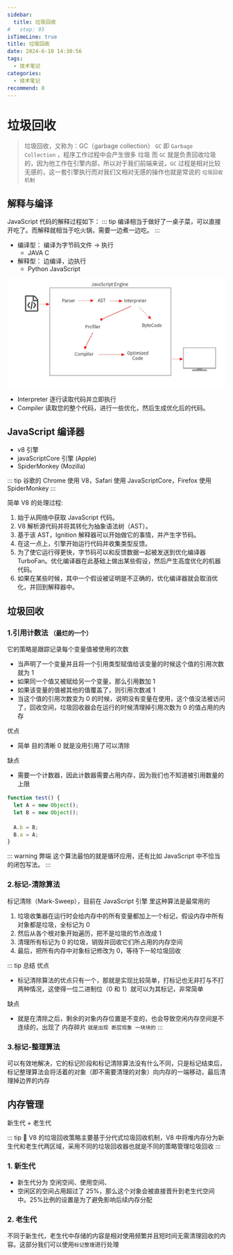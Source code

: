 ```yaml
---
sidebar:
  title: 垃圾回收
#   step: 95
isTimeLine: true
title: 垃圾回收
date: 2024-6-10 14:30:56
tags:
  - 技术笔记
categories:
  - 技术笔记
recommend: 8
---
```


# 垃圾回收

> 垃圾回收，又称为：GC（garbage collection） `GC` 即 `Garbage Collection` ，程序工作过程中会产生很多 垃圾
> 而 `GC` 就是负责回收垃圾的，因为他工作在引擎内部，所以对于我们前端来说，`GC` 过程是相对比较无感的，这一套引擎执行而对我们又相对无感的操作也就是常说的 `垃圾回收机制`

## 解释与编译

JavaScript 代码的解释过程如下：
::: tip
编译相当于做好了一桌子菜，可以直接开吃了。而解释就相当于吃火锅，需要一边煮一边吃。
:::

- 编译型： 编译为字节码文件 -> 执行
  - JAVA C
- 解释型： 边编译，边执行
  - Python JavaScript

![alt text](image-6.png)

- Interpreter 逐行读取代码并立即执行
- Compiler 读取您的整个代码，进行一些优化，然后生成优化后的代码。

## JavaScript 编译器

- v8 引擎
- javaScriptCore 引擎 (Apple)
- SpiderMonkey (Mozilla)

::: tip
谷歌的 Chrome 使用 V8，Safari 使用 JavaScriptCore，Firefox 使用 SpiderMonkey
:::

简单 V8 的处理过程:

1. 始于从网络中获取 JavaScript 代码。
2. V8 解析源代码并将其转化为抽象语法树（AST）。
3. 基于该 AST，Ignition 解释器可以开始做它的事情，并产生字节码。
4. 在这一点上，引擎开始运行代码并收集类型反馈。
5. 为了使它运行得更快，字节码可以和反馈数据一起被发送到优化编译器 TurboFan。优化编译器在此基础上做出某些假设，然后产生高度优化的机器代码。
6. 如果在某些时候，其中一个假设被证明是不正确的，优化编译器就会取消优化，并回到解释器中。

## 垃圾回收

### 1.引用计数法 `（最烂的一个）`

它的策略是跟踪记录每个变量值被使用的次数

- 当声明了一个变量并且将一个引用类型赋值给该变量的时候这个值的引用次数就为 1
- 如果同一个值又被赋给另一个变量，那么引用数加 1
- 如果该变量的值被其他的值覆盖了，则引用次数减 1
- 当这个值的引用次数变为 0 的时候，说明没有变量在使用，这个值没法被访问了，回收空间，垃圾回收器会在运行的时候清理掉引用次数为 0 的值占用的内存

优点

- 简单 目的清晰 0 就是没用引用了可以清除

缺点

- 需要一个计数器，因此计数器需要占用内存，因为我们也不知道被引用数量的上限

```js
function test() {
  let A = new Object();
  let B = new Object();

  A.b = B;
  B.a = A;
}
```

::: warning 弊端
这个算法最怕的就是循环应用，还有比如 JavaScript 中不恰当的闭包写法。
:::

### 2.标记-清除算法

标记清除（Mark-Sweep），目前在 JavaScript 引擎 里这种算法是最常用的

1. 垃圾收集器在运行时会给内存中的所有变量都加上一个标记，假设内存中所有对象都是垃圾，全标记为 0
2. 然后从各个根对象开始遍历，把不是垃圾的节点改成 1
3. 清理所有标记为 0 的垃圾，销毁并回收它们所占用的内存空间
4. 最后，把所有内存中对象标记修改为 0，等待下一轮垃圾回收

::: tip 总结
优点

- 标记清除算法的优点只有一个，那就是实现比较简单，打标记也无非打与不打两种情况，这使得一位二进制位（0 和 1）就可以为其标记，非常简单

缺点

- 就是在清除之后，剩余的对象内存位置是不变的，也会导致空闲内存空间是不连续的，出现了 内存碎片 `就是出现 断层现象 一块块的`
  :::

### 3.标记-整理算法

可以有效地解决，它的标记阶段和标记清除算法没有什么不同，只是标记结束后，标记整理算法会将活着的对象（即不需要清理的对象）向内存的一端移动，最后清理掉边界的内存

## 内存管理

新生代 + 老生代

::: tip :chicken:
V8 的垃圾回收策略主要基于分代式垃圾回收机制，V8 中将堆内存分为新生代和老生代两区域，采用不同的垃圾回收器也就是不同的策略管理垃圾回收
:::

### 1. 新生代

- 新生代分为 空闲空间、使用空间、
- 空闲区的空间占用超过了 25%，那么这个对象会被直接晋升到老生代空间中。25%比例的设置是为了避免影响后续内存分配

### 2. 老生代

不同于新生代，老生代中存储的内容是相对使用频繁并且短时间无需清理回收的内容。这部分我们可以使用`标记整理`进行处理
